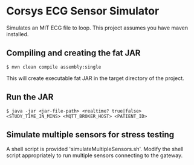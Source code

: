 # Corsys ECG Sensor Simulator
Simulates an MIT ECG file to loop. This project assumes you have maven installed.


## Compiling and creating the fat JAR
```
$ mvn clean compile assembly:single
```
This will create executable fat JAR in the target directory of the project.


## Run the JAR
```
$ java -jar <jar-file-path> <realtime? true|false> <STUDY_TIME_IN_MINS> <MQTT_BROKER_HOST> <PATIENT_ID>
```

## Simulate multiple sensors for stress testing
A shell script is provided 'simulateMultipleSensors.sh'. 
Modify the shell script appropriately to run multiple sensors connecting to the gateway.
